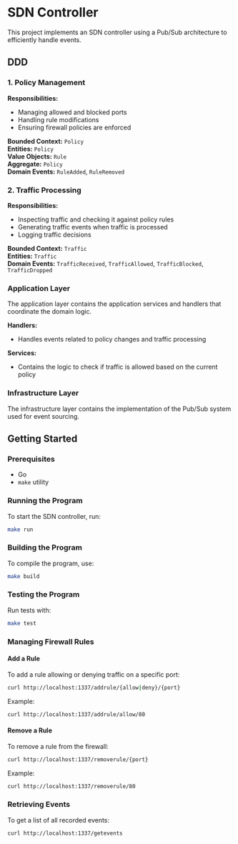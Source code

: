# SDN Controller

This project implements an SDN controller using a Pub/Sub architecture to efficiently handle events.

## DDD

### 1. Policy Management

**Responsibilities:**
- Managing allowed and blocked ports
- Handling rule modifications
- Ensuring firewall policies are enforced

**Bounded Context:** `Policy`  
**Entities:** `Policy`  
**Value Objects:** `Rule`  
**Aggregate:** `Policy`  
**Domain Events:** `RuleAdded`, `RuleRemoved`

### 2. Traffic Processing

**Responsibilities:**
- Inspecting traffic and checking it against policy rules
- Generating traffic events when traffic is processed
- Logging traffic decisions

**Bounded Context:** `Traffic`  
**Entities:** `Traffic`  
**Domain Events:** `TrafficReceived`, `TrafficAllowed`, `TrafficBlocked`, `TrafficDropped`

### Application Layer

The application layer contains the application services and handlers that coordinate the domain logic.

**Handlers:**
- Handles events related to policy changes and traffic processing

**Services:**
- Contains the logic to check if traffic is allowed based on the current policy

### Infrastructure Layer

The infrastructure layer contains the implementation of the Pub/Sub system used for event sourcing.


## Getting Started

### Prerequisites
- Go
- `make` utility

### Running the Program
To start the SDN controller, run:

```bash
make run
```

### Building the Program
To compile the program, use:

```bash
make build
```

### Testing the Program
Run tests with:

```bash
make test
```

### Managing Firewall Rules

#### Add a Rule
To add a rule allowing or denying traffic on a specific port:

```bash
curl http://localhost:1337/addrule/{allow|deny}/{port}
```

Example:

```bash
curl http://localhost:1337/addrule/allow/80
```

#### Remove a Rule
To remove a rule from the firewall:

```bash
curl http://localhost:1337/removerule/{port}
```

Example:

```bash
curl http://localhost:1337/removerule/80
```

### Retrieving Events
To get a list of all recorded events:

```bash
curl http://localhost:1337/getevents
```